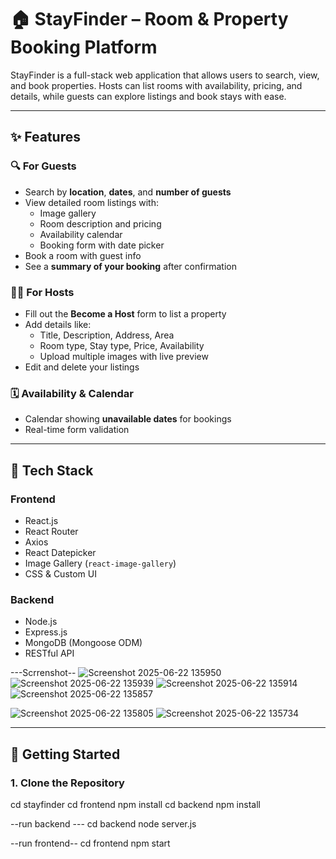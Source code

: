# 🏠 StayFinder – Room & Property Booking Platform

StayFinder is a full-stack web application that allows users to search, view, and book properties. Hosts can list rooms with availability, pricing, and details, while guests can explore listings and book stays with ease.

---

## ✨ Features

### 🔍 For Guests
- Search by **location**, **dates**, and **number of guests**
- View detailed room listings with:
  - Image gallery
  - Room description and pricing
  - Availability calendar
  - Booking form with date picker
- Book a room with guest info
- See a **summary of your booking** after confirmation

### 🧑‍💼 For Hosts
- Fill out the **Become a Host** form to list a property
- Add details like:
  - Title, Description, Address, Area
  - Room type, Stay type, Price, Availability
  - Upload multiple images with live preview
- Edit and delete your listings

### 🗓️ Availability & Calendar
- Calendar showing **unavailable dates** for bookings
- Real-time form validation

---

## 🧱 Tech Stack

### Frontend
- React.js
- React Router
- Axios
- React Datepicker
- Image Gallery (`react-image-gallery`)
- CSS & Custom UI

### Backend
- Node.js
- Express.js
- MongoDB (Mongoose ODM)
- RESTful API

---Scrrenshot--
![Screenshot 2025-06-22 135950](https://github.com/user-attachments/assets/da3cebb8-d659-4164-a973-1bd8a3e0f92c)
![Screenshot 2025-06-22 135939](https://github.com/user-attachments/assets/c16d1005-6cd8-4bb1-95a3-278ec69a6e8a)
![Screenshot 2025-06-22 135914](https://github.com/user-attachments/assets/72b4d57b-5a55-49dc-9f1a-9502eef11e5d)
![Screenshot 2025-06-22 135857](https://github.com/user-attachments/assets/df6ed880-0d75-4e8e-a2e6-4523e9a490de)


![Screenshot 2025-06-22 135805](https://github.com/user-attachments/assets/61563fee-6c6b-4f17-a064-8e9481546666)
![Screenshot 2025-06-22 135734](https://github.com/user-attachments/assets/04536b75-b22a-4da8-b417-217ae891cb7c)


---

## 🚀 Getting Started

### 1. Clone the Repository

cd stayfinder
cd frontend
npm install
cd backend
npm install

--run backend ---
cd backend 
node server.js

--run frontend--
cd frontend
npm start

